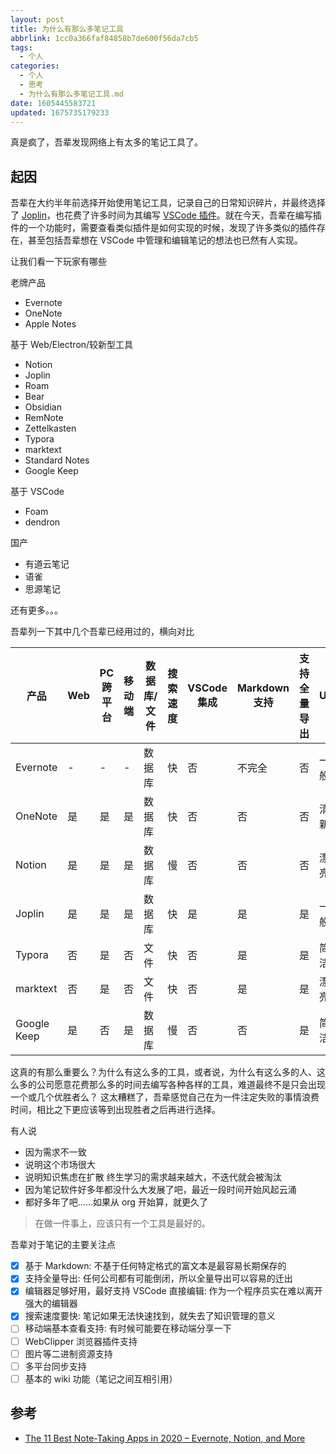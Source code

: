 ```yaml
---
layout: post
title: 为什么有那么多笔记工具
abbrlink: 1cc0a366faf84858b7de600f56da7cb5
tags:
  - 个人
categories:
  - 个人
  - 思考
  - 为什么有那么多笔记工具.md
date: 1605445583721
updated: 1675735179233
---
```


真是疯了，吾辈发现网络上有太多的笔记工具了。

## 起因

吾辈在大约半年前选择开始使用笔记工具，记录自己的日常知识碎片，并最终选择了 [Joplin](https://joplinapp.org/)，也花费了许多时间为其编写 [VSCode 插件](https://marketplace.visualstudio.com/items?itemName=rxliuli.joplin-vscode-plugin)。就在今天，吾辈在编写插件的一个功能时，需要查看类似插件是如何实现的时候，发现了许多类似的插件存在，甚至包括吾辈想在 VSCode 中管理和编辑笔记的想法也已然有人实现。

让我们看一下玩家有哪些

老牌产品

*   Evernote
*   OneNote
*   Apple Notes

基于 Web/Electron/较新型工具

*   Notion
*   Joplin
*   Roam
*   Bear
*   Obsidian
*   RemNote
*   Zettelkasten
*   Typora
*   marktext
*   Standard Notes
*   Google Keep

基于 VSCode

*   Foam
*   dendron

国产

*   有道云笔记
*   语雀
*   思源笔记

还有更多。。。

吾辈列一下其中几个吾辈已经用过的，横向对比

| 产品          | Web | PC 跨平台 | 移动端 | 数据库/文件 | 搜索速度 | VSCode 集成 | Markdown 支持 | 支持全量导出 | UI |
| ----------- | --- | ------ | --- | ------ | ---- | --------- | ----------- | ------ | -- |
| Evernote    | -   | -      | -   | 数据库    | 快    | 否         | 不完全         | 否      | 一般 |
| OneNote     | 是   | 是      | 是   | 数据库    | 快    | 否         | 否           | 否      | 清新 |
| Notion      | 是   | 是      | 是   | 数据库    | 慢    | 否         | 否           | 否      | 漂亮 |
| Joplin      | 是   | 是      | 是   | 数据库    | 快    | 是         | 是           | 是      | 一般 |
| Typora      | 否   | 是      | 否   | 文件     | 快    | 否         | 是           | 是      | 简洁 |
| marktext    | 否   | 是      | 否   | 文件     | 快    | 否         | 是           | 是      | 漂亮 |
| Google Keep | 是   | 否      | 是   | 数据库    | 慢    | 否         | 否           | 是      | 简洁 |

这真的有那么重要么？为什么有这么多的工具，或者说，为什么有这么多的人、这么多的公司愿意花费那么多的时间去编写各种各样的工具，难道最终不是只会出现一个或几个优胜者么？
这太糟糕了，吾辈感觉自己在为一件注定失败的事情浪费时间，相比之下更应该等到出现胜者之后再进行选择。

有人说

*   因为需求不一致
*   说明这个市场很大
*   说明知识焦虑在扩散 终生学习的需求越来越大，不迭代就会被淘汰
*   因为笔记软件好多年都没什么大发展了吧，最近一段时间开始风起云涌
*   都好多年了吧……如果从 org 开始算，就更久了

> 在做一件事上，应该只有一个工具是最好的。

吾辈对于笔记的主要关注点

*   [x] 基于 Markdown: 不基于任何特定格式的富文本是最容易长期保存的
*   [x] 支持全量导出: 任何公司都有可能倒闭，所以全量导出可以容易的迁出
*   [x] 编辑器足够好用，最好支持 VSCode 直接编辑: 作为一个程序员实在难以离开强大的编辑器
*   [x] 搜索速度要快: 笔记如果无法快速找到，就失去了知识管理的意义
*   [ ] 移动端基本查看支持: 有时候可能要在移动端分享一下
*   [ ] WebClipper 浏览器插件支持
*   [ ] 图片等二进制资源支持
*   [ ] 多平台同步支持
*   [ ] 基本的 wiki 功能（笔记之间互相引用）

## 参考

*   [The 11 Best Note-Taking Apps in 2020 – Evernote, Notion, and More](https://collegeinfogeek.com/best-note-taking-apps/)
